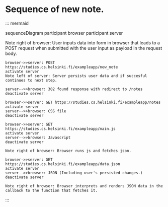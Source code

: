 # Sequence of new note.

::: mermaid

sequenceDiagram
   participant browser
   participant server

   Note right of browser: User inputs data into form in browser that leads to a POST request when submitted with the user input as payload in the request body.

    browser->>server: POST https://studies.cs.helsinki.fi/exampleapp/new_note
    activate server
    Note left of server: Server persists user data and if succesful continues to next step.

    server-->>browser: 302 found response with redirect to /notes
    deactivate server

    browser->>server: GET https://studies.cs.helsinki.fi/exampleapp/notes
    activate server
    server-->>browser: CSS file
    deactivate server

    browser->>server: GET https://studies.cs.helsinki.fi/exampleapp/main.js
    activate server
    server-->>browser: Javascript
    deactivate server

    Note right of browser: Browser runs js and fetches json.

    browser->>server: GET https://studies.cs.helsinki.fi/exampleapp/data.json
    activate server
    server-->>browser: JSON (Including user's persisted changes.)
    deactivate server

    Note right of browser: Browser interprets and renders JSON data in the callback to the function that fetches it.
:::